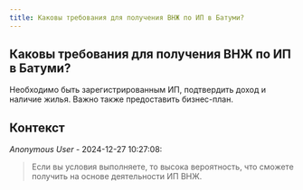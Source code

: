 ```yaml
---
title: Каковы требования для получения ВНЖ по ИП в Батуми?
---
```


## Каковы требования для получения ВНЖ по ИП в Батуми?

Необходимо быть зарегистрированным ИП, подтвердить доход и наличие жилья. Важно также предоставить бизнес-план.

## Контекст

_Anonymous User_ - 2024-12-27 10:27:08:

> Если вы условия выполняете, то высока вероятность, что сможете получить на основе деятельности ИП ВНЖ.
